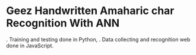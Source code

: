 # Geez Handwritten Amaharic char Recognition With ANN
. Training and testing done in Python, 
. Data collecting and recognition web done in JavaScript.


